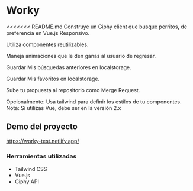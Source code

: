 # Worky

<<<<<<< README.md
Construye un Giphy client que busque perritos, de preferencia en Vue.js
Responsivo.

Utiliza componentes reutilizables.

Maneja animaciones que le den ganas al usuario de regresar.

Guardar Mis búsquedas anteriores en localstorage.

Guardar Mis favoritos en localstorage.

Sube tu propuesta al repositorio como Merge Request.

Opcionalmente: Usa tailwind para definir los estilos de tu componentes.
Nota: Si utilizas Vue, debe ser en la versión 2.x

## Demo del proyecto

https://worky-test.netlify.app/

### Herramientas utilizadas

- Tailwind CSS
- Vue.js
- Giphy API
